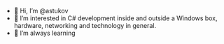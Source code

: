 - 👋 Hi, I’m @astukov
- 👀 I’m interested in C# development inside and outside a Windows box, hardware, networking and technology in general.
- 🌱 I’m always learning 

<!---
astukov/astukov is a ✨ special ✨ repository because its `README.md` (this file) appears on your GitHub profile.
You can click the Preview link to take a look at your changes.
--->
